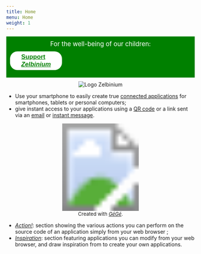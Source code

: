```yaml
---
title: Home
menu: Home
weight: 1
---
```


<div style="margin-bottom: 10px; background-color: green; font-size: larger; padding: 10px;">
  <span style="display: block; text-align: center; ; color: white;">For the well-being of our children:</span>
  <span style="display: flex; width: 100;">
    <a style="margin: auto; background-color: white; color: green; border-radius: 20px; font-family: sans-serif; font-weight: bold; padding: 5px 30px; margin: 10px auto" href="../support">Support <em>Zelbinium</em></a>
  </span>
</div>

<center><img src="AnimatedLogo.gif" alt="Logo Zelbinium"/></center>

- Use your smartphone to easily create true [connected applications](https://en.wikipedia.org/wiki/Web_application) for smartphones, tablets or personal computers;
- give instant access to your applications using a [QR code](https://en.wikipedia.org/wiki/QR_code) or a link sent via an [email](https://en.wikipedia.org/wiki/Email) or [instant message](https://en.wikipedia.org/wiki/Instant_messaging).

<div style="width:100%; text-align: center;">
  <!-- Fait avec https://imagemapper.pageballoon.com/#/ -->
  <svg version="1.1" xmlns="http://www.w3.org/2000/svg" xmlns:xlink="http://www.w3.org/1999/xlink" viewBox="0 0 868 403">
    <image width="868" height="403" xlink:href="Incitation.png"></image> <a xlink:href="../action">
      <rect x="0" y="0" fill="#fff" opacity="0" width="520" height="202"></rect>
    </a><a xlink:href="../action">
      <rect x="0" y="205" fill="#fff" opacity="0" width="205" height="198"></rect>
    </a><a xlink:href="../inspiration">
      <rect x="523" y="0" fill="#fff" opacity="0" width="345" height="212"></rect>
    </a><a xlink:href="../inspiration">
      <rect x="214" y="212" fill="#fff" opacity="0" width="654" height="191"></rect>
    </a>
  </svg>
  <div style="font-size: small;">
    <span>Created with </span>
    <a href="https://framalab.org/gknd-creator/">
      <em>GéGé</em></a><span>.</span>
  </div>
</div>

- [*Action!*](../action/): section showing the various actions you can perform on the source code of an application simply from your web browser ;
- [*Inspiration*](../inspiration): section featuring applications you can modify from your web browser, and draw inspiration from to create your own applications.

